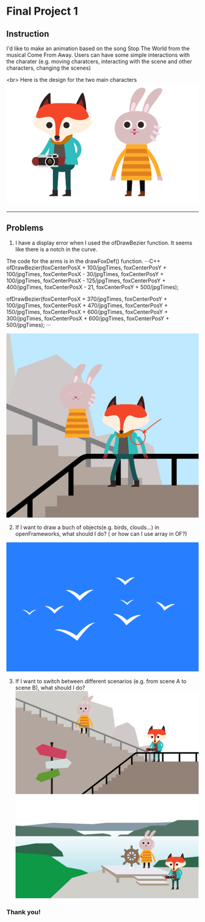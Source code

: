 # Final Project 1

## Instruction
I'd like to make an animation based on the song Stop The World from the musical Come From Away.
Users can have some simple interactions with the charater (e.g. moving charatcers, interacting with the scene and other characters, changing the scenes)

\<br>  Here is the design for the two main characters 
![](imgs/character.jpg)
___________
## Problems
1. I have a display error when I used the ofDrawBezier function. It seems like there is a notch in the curve.

The code for the arms is in the drawFoxDef() function.
···C++
ofDrawBezier(foxCenterPosX + 100/jpgTimes, foxCenterPosY + 100/jpgTimes, foxCenterPosX - 30/jpgTimes, foxCenterPosY + 100/jpgTimes, foxCenterPosX - 125/jpgTimes, foxCenterPosY + 400/jpgTimes, foxCenterPosX - 21, foxCenterPosY + 500/jpgTimes);

ofDrawBezier(foxCenterPosX + 370/jpgTimes, foxCenterPosY + 100/jpgTimes, foxCenterPosX + 470/jpgTimes, foxCenterPosY + 150/jpgTimes, foxCenterPosX + 600/jpgTimes, foxCenterPosY + 300/jpgTimes, foxCenterPosX + 600/jpgTimes, foxCenterPosY + 500/jpgTimes);
···

![error](imgs/error.png)

2. If I want to draw a buch of objects(e.g. birds, clouds...) in openFrameworks, what should I do? ( or how can I use array in OF?)

![bird](imgs/bird.png)

3. If I want to switch between different scenarios (e.g. from scene A to scene B), what should I do?
![scene A](imgs/sceneA.jpg)
![scene B](imgs/sceneB.jpg)


### Thank you!

